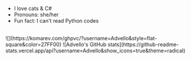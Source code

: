 - I love cats & C#
- Pronouns: she/her
- Fun fact: I can't read Python codes
<br>
![](https://komarev.com/ghpvc/?username=Advello&style=flat-square&color=27FF00)
![Advello's GitHub stats](https://github-readme-stats.vercel.app/api?username=Advello&show_icons=true&theme=radical)



